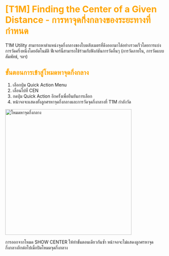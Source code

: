 # <span style="color: orange">[T1M] Finding the Center of a Given Distance - การหาจุดกึ่งกลางของระยะทางที่กำหนด</span>

T1M Utility สามารถหาตำแหน่งจุดกึ่งกลางของใบตลับเมตรที่ดึงออกมาได้อย่างรวดเร็วโดยการแบ่งการวัดครึ่งหนึ่งโดยอัตโนมัติ ฟีเจอร์นี้สามารถใช้ร่วมกับฟังก์ชันการวัดอื่นๆ (การวัดภายใน, การวัดแบบสัมพัทธ์, ฯลฯ)

## <span style="color: orange">ขั้นตอนการเข้าสู่โหมดหาจุดกึ่งกลาง</span>

1. เลือกปุ่ม Quick Action Menu
2. เลื่อนไปที่ CEN
3. กดปุ่ม Quick Action อีกครั้งเพื่อยืนยันการเลือก
4. หน้าจอจะแสดงทั้งลูกศรหาจุดกึ่งกลางและการวัดจุดกึ่งกลางที่ T1M กำลังวัด

<img src="https://support.reekon.tools/hc/article_attachments/37918449739412" alt="โหมดหาจุดกึ่งกลาง" width="400">

การออกจากโหมด SHOW CENTER ให้ทำขั้นตอนเดียวกันซ้ำ หน้าจอจะไม่แสดงลูกศรหาจุดกึ่งกลางอีกต่อไปเมื่อปิดโหมดจุดกึ่งกลาง
